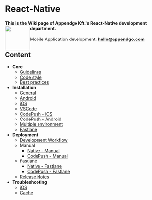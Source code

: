 # React-Native

#### This is the Wiki page of Appendgo Kft.'s React-Native development department. <img height="80" style="float:left" src="https://user-images.githubusercontent.com/645053/236628029-2b639e90-a9a2-40f1-ba2d-8d77181ae27a.png">

Mobile Application development: **hello@appendgo.com**

## Content

* **Core**
  * [Guidelines](main/GUIDELINES.MD)
  * [Code style](main/CODE-STYLE.MD)
  * [Best practices](main/BEST-PRACTICES.MD)
* **Installation**
  * [General](installation/GENERAL.MD)
  * [Android](installation/ANDROID.MD)
  * [iOS](installation/IOS.MD)
  * [VSCode](installation/VSCODE.MD)
  * [CodePush - iOS](installation/CODEPUSH-IOS.MD)
  * [CodePush - Android](installation/CODEPUSH-ANDROID.MD)
  * [Multiple environment](installation/MULTIPLEENVIRONMENT.MD)
  * [Fastlane](installation/FASTLANE.MD)
* **Deployment**
  * [Development Workflow](deployment/DEVWORKFLOW.MD)
  * Manual
    * [Native - Manual](deployment/DEPLOYMANUAL.MD)
    * [CodePush - Manual](deployment/DEPLOYCODEPUSH.MD)
  * Fastlane
    * [Native - Fastlane](deployment/FASTLANENATIVE.MD)
    * [CodePush - Fastlane](deployment/FASTLANECODEPUSH.MD)
  * [Release Notes](deployment/RELEASENOTES.MD)
* **Troubleshooting**
  * [iOS](troubleshooting/IOS.MD)
  * [Cache](troubleshooting/CACHE.MD)

